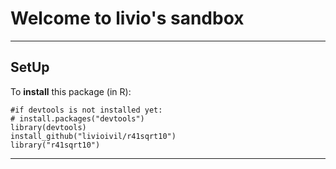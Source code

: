 
# Welcome to livio's sandbox


* * *

## SetUp

To **install** this package (in R):

    #if devtools is not installed yet: 
    # install.packages("devtools") 
    library(devtools)
    install_github("livioivil/r41sqrt10")
    library("r41sqrt10")
* * *
